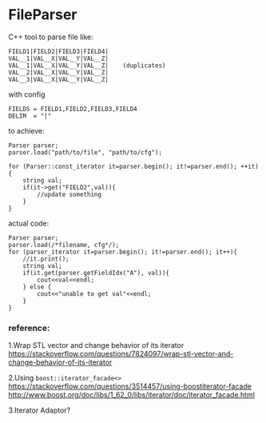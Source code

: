 # FileParser

C++ tool to parse file like:

```
FIELD1|FIELD2|FIELD3|FIELD4|
VAL__1|VAL__X|VAL__Y|VAL__Z|
VAL__1|VAL__X|VAL__Y|VAL__Z|    (duplicates)
VAL__2|VAL__X|VAL__Y|VAL__Z|
VAL__3|VAL__X|VAL__Y|VAL__Z|
```
with config
```
FIELDS = FIELD1,FIELD2,FIELD3,FIELD4
DELIM  = "|"
```

to achieve:

```
Parser parser;
parser.load("path/to/file", "path/to/cfg");

for (Parser::const_iterator it=parser.begin(); it!=parser.end(); ++it){
	string val;
	if(it->get("FIELD2",val)){
		//update something
	}
}
```

actual code:

```
Parser parser;
parser.load(/*filename, cfg*/);
for (parser_iterator it=parser.begin(); it!=parser.end(); it++){
    //it.print();
    string val;
    if(it.get(parser.getFieldIdx("A"), val)){
        cout<<val<<endl;
    } else {
        cout<<"unable to get val"<<endl;
    }
}
```


### reference:
1.Wrap STL vector and change behavior of its iterator  
https://stackoverflow.com/questions/7824097/wrap-stl-vector-and-change-behavior-of-its-iterator

2.Using `boost::iterator_facade<>`  
https://stackoverflow.com/questions/3514457/using-boostiterator-facade  
http://www.boost.org/doc/libs/1_62_0/libs/iterator/doc/iterator_facade.html

3.Iterator Adaptor?
